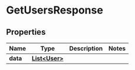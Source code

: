 

# GetUsersResponse


## Properties

Name | Type | Description | Notes
------------ | ------------- | ------------- | -------------
**data** | [**List&lt;User&gt;**](User.md) |  | 



